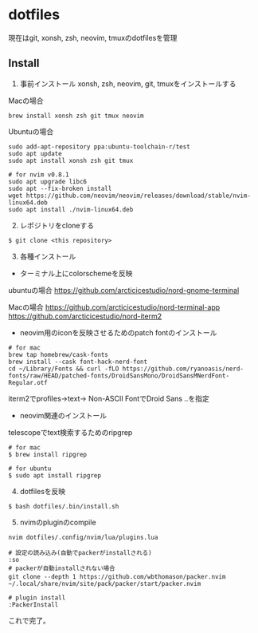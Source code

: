# dotfiles
現在はgit, xonsh, zsh, neovim, tmuxのdotfilesを管理

## Install

1. 事前インストール
xonsh, zsh, neovim, git, tmuxをインストールする

Macの場合
```
brew install xonsh zsh git tmux neovim
```

Ubuntuの場合
```
sudo add-apt-repository ppa:ubuntu-toolchain-r/test
sudo apt update
sudo apt install xonsh zsh git tmux

# for nvim v0.8.1
sudo apt upgrade libc6
sudo apt --fix-broken install
wget https://github.com/neovim/neovim/releases/download/stable/nvim-linux64.deb
sudo apt install ./nvim-linux64.deb
```

2. レポジトリをcloneする
```
$ git clone <this repository>
```

3. 各種インストール

- ターミナル上にcolorschemeを反映

ubuntuの場合
https://github.com/arcticicestudio/nord-gnome-terminal

Macの場合
https://github.com/arcticicestudio/nord-terminal-app
https://github.com/arcticicestudio/nord-iterm2

- neovim用のiconを反映させるためのpatch fontのインストール
```
# for mac
brew tap homebrew/cask-fonts
brew install --cask font-hack-nerd-font
cd ~/Library/Fonts && curl -fLO https://github.com/ryanoasis/nerd-fonts/raw/HEAD/patched-fonts/DroidSansMono/DroidSansMNerdFont-Regular.otf
```
iterm2でprofiles->text-> Non-ASCII FontでDroid Sans ..を指定

- neovim関連のインストール

telescopeでtext検索するためのripgrep
```
# for mac
$ brew install ripgrep

# for ubuntu
$ sudo apt install ripgrep
```

4. dotfilesを反映
```
$ bash dotfiles/.bin/install.sh
```

5. nvimのpluginのcompile
```
nvim dotfiles/.config/nvim/lua/plugins.lua

# 設定の読み込み(自動でpackerがinstallされる)
:so
# packerが自動installされない場合
git clone --depth 1 https://github.com/wbthomason/packer.nvim　~/.local/share/nvim/site/pack/packer/start/packer.nvim

# plugin install
:PackerInstall
```

これで完了。

